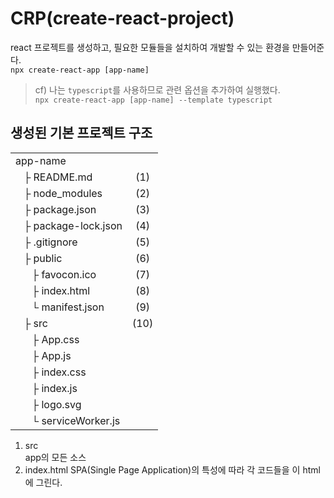 # CRP(create-react-project)
react 프로젝트를 생성하고, 필요한 모듈들을 설치하여 개발할 수 있는 환경을 만들어준다.   
`npx create-react-app [app-name]`
>cf) 나는 `typescript`를 사용하므로 관련 옵션을 추가하여 실행했다.   
>`npx create-react-app [app-name] --template typescript`

## 생성된 기본 프로젝트 구조
|   |   |
|---|:---:|
|app-name|  |
|&nbsp;&nbsp;&nbsp;├ README.md|(1)|
|&nbsp;&nbsp;&nbsp;├ node_modules|(2)|
|&nbsp;&nbsp;&nbsp;├ package.json|(3)|
|&nbsp;&nbsp;&nbsp;├ package-lock.json|(4)|
|&nbsp;&nbsp;&nbsp;├ .gitignore|(5)|
|&nbsp;&nbsp;&nbsp;├ public|(6)|
|&nbsp;&nbsp;&nbsp;&nbsp;&nbsp;&nbsp;├ favocon.ico|(7)|
|&nbsp;&nbsp;&nbsp;&nbsp;&nbsp;&nbsp;├ index.html|(8)|
|&nbsp;&nbsp;&nbsp;&nbsp;&nbsp;&nbsp;└ manifest.json|(9)|
|&nbsp;&nbsp;&nbsp;├ src|(10)|
|&nbsp;&nbsp;&nbsp;&nbsp;&nbsp;&nbsp;├ App.css
|&nbsp;&nbsp;&nbsp;&nbsp;&nbsp;&nbsp;├ App.js
|&nbsp;&nbsp;&nbsp;&nbsp;&nbsp;&nbsp;├ index.css
|&nbsp;&nbsp;&nbsp;&nbsp;&nbsp;&nbsp;├ index.js
|&nbsp;&nbsp;&nbsp;&nbsp;&nbsp;&nbsp;├ logo.svg
|&nbsp;&nbsp;&nbsp;&nbsp;&nbsp;&nbsp;└ serviceWorker.js

1. src   
    app의 모든 소스
2. index.html
    SPA(Single Page Application)의 특성에 따라 각 코드들을 이 html에 그린다.